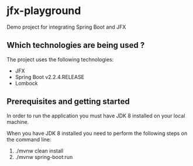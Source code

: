 # jfx-playground

Demo project for integrating Spring Boot and JFX


## Which technologies are being used ?

The project uses the following technologies:

- JFX
- Spring Boot v2.2.4.RELEASE
- Lombock

## Prerequisites and getting started

In order to run the application you must have JDK 8 installed on your local machine.

When you have JDK 8 installed you need to perform the following steps on the command line:

1. ./mvnw clean install
2. ./mvnw spring-boot:run
